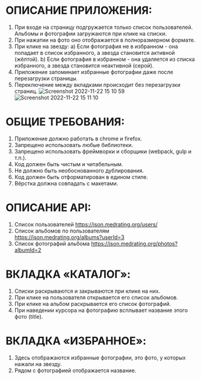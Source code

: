 # ОПИСАНИЕ ПРИЛОЖЕНИЯ:
1. При входе на страницу подгружается только список пользователей. Альбомы и
фотографии загружаются при клике на списки.
2. При нажатии на фото оно отображается в полноразмерном формате.
3. При клике на звезду:
a) Если фотография не в избранном - она попадает в список избранного, а звезда
становится активной (жёлтой).
b) Если фотография в избранном - она удаляется из списка избранного, а звезда
становится неактивной (серой).
4. Приложение запоминает избранные фотографии даже после перезагрузки
страницы.
5. Переключение между вкладками происходит без перезагрузки страниц.
![Screenshot 2022-11-22 15 10 59](https://user-images.githubusercontent.com/72702845/203310685-d4c27ef1-2f94-44b3-922a-9866b891611e.png)
![Screenshot 2022-11-22 15 11 10](https://user-images.githubusercontent.com/72702845/203310725-fdf53c88-452d-4be9-99b3-aec57078b202.png)
# ОБЩИЕ ТРЕБОВАНИЯ:
1. Приложение должно работать в chrome и firefox.
2. Запрещено использовать любые библиотеки.
3. Запрещено использовать фреймворки и сборщики (webpack, gulp и т.п.).
4. Код должен быть чистым и читабельным.
5. Не должно быть необоснованного дублирования.
6. Код должен быть отформатирован в едином стиле.
7. Вёрстка должна совпадать с макетами.
# ОПИСАНИЕ API:
1. Список пользователей https://json.medrating.org/users/
2. Список альбомов по пользователям https://json.medrating.org/albums?userId=3
3. Список фотографий альбома https://json.medrating.org/photos?albumId=2
# ВКЛАДКА «КАТАЛОГ»:
1. Списки раскрываются и закрываются при клике на них.
2. При клике на пользователя открывается его список альбомов.
3. При клике на альбом раскрывается его список фотографий.
4. При наведении курсора на фотографию всплывает название этого фото (title).
# ВКЛАДКА «ИЗБРАННОЕ»:
1. Здесь отображаются избранные фотографии, это фото, у которых нажали на звезду.
2. Рядом с фотографией отображается название.
